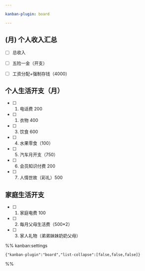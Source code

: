 ```yaml
---

kanban-plugin: board

---
```


## (月) 个人收入汇总

- [ ] 总收入
- [ ] 五险一金（开支）
- [ ] 工资分配+强制存钱（4000）


## 个人生活开支（月）

- [ ] 1. 电话费 200
- [ ] 1. 衣物 400
- [ ] 3. 饮食 600
- [ ] 4. 水果零食（100）
- [ ] 5. 汽车月开支（750）
- [ ] 6. 会员知识付费 200
- [ ] 7. 人情世故（彩礼）500


## 家庭生活开支

- [ ] 1. 家庭电费 100
- [ ] 2. 每月父母生活费（500*2）
- [ ] 3. 家人礼物（弟弟妹妹奶奶父母）




%% kanban:settings
```
{"kanban-plugin":"board","list-collapse":[false,false,false]}
```
%%